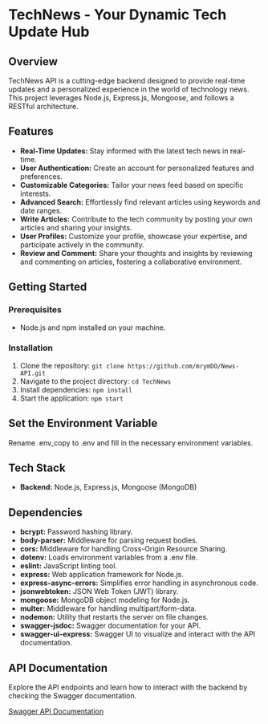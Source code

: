 # TechNews - Your Dynamic Tech Update Hub 

## Overview

TechNews API is a cutting-edge backend designed to provide real-time updates and a personalized experience in the world of technology news. This project leverages Node.js, Express.js, Mongoose, and follows a RESTful architecture.

## Features

- **Real-Time Updates:** Stay informed with the latest tech news in real-time.
- **User Authentication:** Create an account for personalized features and preferences.
- **Customizable Categories:** Tailor your news feed based on specific interests.
- **Advanced Search:** Effortlessly find relevant articles using keywords and date ranges.
- **Write Articles:** Contribute to the tech community by posting your own articles and sharing your insights.
- **User Profiles:** Customize your profile, showcase your expertise, and participate actively in the community.
- **Review and Comment:** Share your thoughts and insights by reviewing and commenting on articles, fostering a collaborative environment.

## Getting Started

### Prerequisites

- Node.js and npm installed on your machine.

### Installation

1. Clone the repository: `git clone https://github.com/mrymDO/News-API.git`
2. Navigate to the project directory: `cd TechNews`
3. Install dependencies: `npm install`
4. Start the application: `npm start`

##  Set the Environment Variable
Rename .env_copy to .env and fill in the necessary environment variables.

## Tech Stack

- **Backend:** Node.js, Express.js, Mongoose (MongoDB)

## Dependencies

- **bcrypt:** Password hashing library.
- **body-parser:** Middleware for parsing request bodies.
- **cors:** Middleware for handling Cross-Origin Resource Sharing.
- **dotenv:** Loads environment variables from a .env file.
- **eslint:** JavaScript linting tool.
- **express:** Web application framework for Node.js.
- **express-async-errors:** Simplifies error handling in asynchronous code.
- **jsonwebtoken:** JSON Web Token (JWT) library.
- **mongoose:** MongoDB object modeling for Node.js.
- **multer:** Middleware for handling multipart/form-data.
- **nodemon:** Utility that restarts the server on file changes.
- **swagger-jsdoc:** Swagger documentation for your API.
- **swagger-ui-express:** Swagger UI to visualize and interact with the API documentation.

## API Documentation

Explore the API endpoints and learn how to interact with the backend by checking the Swagger documentation.

[Swagger API Documentation](https://technews.cyclic.app/api-docs/)


